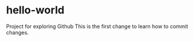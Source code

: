 # hello-world
Project for exploring Github
This is the first change to learn how to commit changes. 
